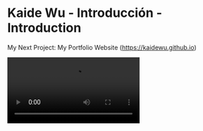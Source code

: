 # Kaide Wu - Introducción - Introduction
My Next Project: My Portfolio Website (https://kaidewu.github.io)

![Wallpaper](wallpaper/wallpaperGalaxy.mp4)
